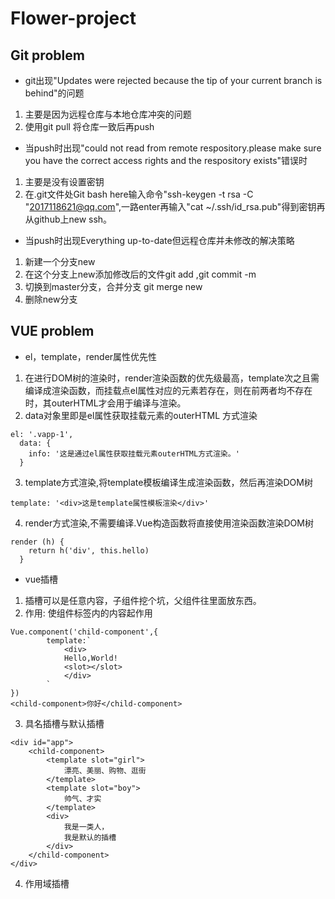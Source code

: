 # Flower-project
## Git problem
- git出现"Updates were rejected because the tip of your current branch is behind"的问题
1. 主要是因为远程仓库与本地仓库冲突的问题
2. 使用git pull 将仓库一致后再push

- 当push时出现"could not read from remote respository.please make sure you have the correct access rights and the respository exists"错误时
1. 主要是没有设置密钥
2. 在.git文件处Git bash here输入命令"ssh-keygen -t rsa -C "2017118621@qq.com",一路enter再输入"cat ~/.ssh/id_rsa.pub"得到密钥再从github上new ssh。

- 当push时出现Everything up-to-date但远程仓库并未修改的解决策略
1. 新建一个分支new
2. 在这个分支上new添加修改后的文件git add ,git commit -m
3. 切换到master分支，合并分支 git merge new
4. 删除new分支

## VUE problem
- el，template，render属性优先性
1. 在进行DOM树的渲染时，render渲染函数的优先级最高，template次之且需编译成渲染函数，而挂载点el属性对应的元素若存在，则在前两者均不存在时，其outerHTML才会用于编译与渲染。
2. data对象里即是el属性获取挂载元素的outerHTML
方式渲染
```
el: '.vapp-1',
  data: {
    info: '这是通过el属性获取挂载元素outerHTML方式渲染。'
  }
```
3. template方式渲染,将template模板编译生成渲染函数，然后再渲染DOM树
```
template: '<div>这是template属性模板渲染</div>'
``` 
4. render方式渲染,不需要编译.Vue构造函数将直接使用渲染函数渲染DOM树
```  
render (h) {
    return h('div', this.hello)
  }
```
- vue插槽
1. 插槽可以是任意内容，子组件挖个坑，父组件往里面放东西。
2. 作用: 使组件标签内的内容起作用
```
Vue.component('child-component',{
        template:`
            <div>
            Hello,World!
            <slot></slot>
            </div>
        `
})
<child-component>你好</child-component>
```
3. 具名插槽与默认插槽
```
<div id="app">
    <child-component>
        <template slot="girl">
            漂亮、美丽、购物、逛街
        </template>
        <template slot="boy">
            帅气、才实
        </template>
        <div>
            我是一类人，
            我是默认的插槽
        </div>
    </child-component>
</div>
```
4. 作用域插槽
